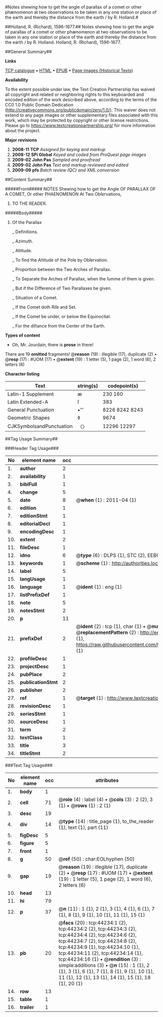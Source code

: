 #Notes shewing how to get the angle of parallax of a comet or other phænomenon at two observations to be taken in any one station or place of the earth and thereby the distance from the earth / by R. Holland.#

##Holland, R. (Richard), 1596-1677.##
Notes shewing how to get the angle of parallax of a comet or other phænomenon at two observations to be taken in any one station or place of the earth and thereby the distance from the earth / by R. Holland.
Holland, R. (Richard), 1596-1677.

##General Summary##

**Links**

[TCP catalogue](http://www.ota.ox.ac.uk/tcp/)  • 
[HTML](http://tei.it.ox.ac.uk/tcp/Texts-HTML/free/A44/A44164.html)  • 
[EPUB](http://tei.it.ox.ac.uk/tcp/Texts-EPUB/free/A44/A44164.epub) • 
[Page images (Historical Texts)](https://historicaltexts.jisc.ac.uk/eebo-09838814e)

**Availability**

To the extent possible under law, the Text Creation Partnership has waived all copyright and related or neighboring rights to this keyboarded and encoded edition of the work described above, according to the terms of the CC0 1.0 Public Domain Dedication (http://creativecommons.org/publicdomain/zero/1.0/). This waiver does not extend to any page images or other supplementary files associated with this work, which may be protected by copyright or other license restrictions. Please go to https://www.textcreationpartnership.org/ for more information about the project.

**Major revisions**

1. __2008-11__ __TCP__ *Assigned for keying and markup*
1. __2008-12__ __SPi Global__ *Keyed and coded from ProQuest page images*
1. __2009-02__ __John Pas__ *Sampled and proofread*
1. __2009-02__ __John Pas__ *Text and markup reviewed and edited*
1. __2009-09__ __pfs__ *Batch review (QC) and XML conversion*

##Content Summary##

#####Front#####
NOTES Shewing how to get the Angle OF PARALLAX OF A COMET, Or other PHAENOMENON At Two Obſervations,
1. TO THE READER.

#####Body#####

1. Of the Parallax

    _ Definitions.

    _ Azimuth.

    _ Altitude.

    _ To find the Altitude of the Pole by Obſervation.

    _ Proportion between the Two Arches of Parallax.

    _ To Separate the Arches of Parallax, when the ſumme of them is given.

    _ But if the Difference of Two Parallaxes be given.

    _ Situation of a Comet.

    _ If the Comet doth Riſe and Set.

    _ If the Comet be under, or below the Equinoctial.

    _ For the diſtance from the Center of the Earth.

**Types of content**

  * Oh, Mr. Jourdain, there is **prose** in there!

There are 19 **omitted** fragments! 
 @__reason__ (19) : illegible (17), duplicate (2)  •  @__resp__ (17) : #UOM (17)  •  @__extent__ (19) : 1 letter (5), 1 page (2), 1 word (6), 2 letters (6)

**Character listing**


|Text|string(s)|codepoint(s)|
|---|---|---|
|Latin-1 Supplement|æ |230 160|
|Latin Extended-A|ſ|383|
|General Punctuation|•′″|8226 8242 8243|
|Geometric Shapes|◊|9674|
|CJKSymbolsandPunctuation|〈〉|12296 12297|

##Tag Usage Summary##

###Header Tag Usage###

|No|element name|occ|attributes|
|---|---|---|---|
|1.|__author__|2||
|2.|__availability__|1||
|3.|__biblFull__|1||
|4.|__change__|5||
|5.|__date__|8| @__when__ (1) : 2011-04 (1)|
|6.|__edition__|1||
|7.|__editionStmt__|1||
|8.|__editorialDecl__|1||
|9.|__encodingDesc__|1||
|10.|__extent__|2||
|11.|__fileDesc__|1||
|12.|__idno__|6| @__type__ (6) : DLPS (1), STC (2), EEBO-CITATION (1), OCLC (1), VID (1)|
|13.|__keywords__|1| @__scheme__ (1) : http://authorities.loc.gov/ (1)|
|14.|__label__|5||
|15.|__langUsage__|1||
|16.|__language__|1| @__ident__ (1) : eng (1)|
|17.|__listPrefixDef__|1||
|18.|__note__|5||
|19.|__notesStmt__|2||
|20.|__p__|11||
|21.|__prefixDef__|2| @__ident__ (2) : tcp (1), char (1)  •  @__matchPattern__ (2) : ([0-9\-]+):([0-9IVX]+) (1), (.+) (1)  •  @__replacementPattern__ (2) : http://eebo.chadwyck.com/downloadtiff?vid=$1&page=$2 (1), https://raw.githubusercontent.com/textcreationpartnership/Texts/master/tcpchars.xml#$1 (1)|
|22.|__profileDesc__|1||
|23.|__projectDesc__|1||
|24.|__pubPlace__|2||
|25.|__publicationStmt__|2||
|26.|__publisher__|2||
|27.|__ref__|1| @__target__ (1) : http://www.textcreationpartnership.org/docs/. (1)|
|28.|__revisionDesc__|1||
|29.|__seriesStmt__|1||
|30.|__sourceDesc__|1||
|31.|__term__|2||
|32.|__textClass__|1||
|33.|__title__|3||
|34.|__titleStmt__|2||


###Text Tag Usage###

|No|element name|occ|attributes|
|---|---|---|---|
|1.|__body__|1||
|2.|__cell__|71| @__role__ (4) : label (4)  •  @__cols__ (3) : 2 (2), 3 (1)  •  @__rows__ (1) : 2 (1)|
|3.|__desc__|19||
|4.|__div__|14| @__type__ (14) : title_page (1), to_the_reader (1), text (1), part (11)|
|5.|__figDesc__|5||
|6.|__figure__|5||
|7.|__front__|1||
|8.|__g__|50| @__ref__ (50) : char:EOLhyphen (50)|
|9.|__gap__|19| @__reason__ (19) : illegible (17), duplicate (2)  •  @__resp__ (17) : #UOM (17)  •  @__extent__ (19) : 1 letter (5), 1 page (2), 1 word (6), 2 letters (6)|
|10.|__head__|13||
|11.|__hi__|79||
|12.|__p__|37| @__n__ (11) : 1 (1), 2 (1), 3 (1), 4 (1), 6 (1), 7 (1), 8 (1), 9 (1), 10 (1), 11 (1), 15 (1)|
|13.|__pb__|20| @__facs__ (20) : tcp:44234:1 (2), tcp:44234:2 (2), tcp:44234:3 (2), tcp:44234:4 (2), tcp:44234:6 (2), tcp:44234:7 (2), tcp:44234:8 (2), tcp:44234:9 (1), tcp:44234:10 (1), tcp:44234:11 (2), tcp:44234:14 (1), tcp:44234:16 (1)  •  @__rendition__ (3) : simple:additions (3)  •  @__n__ (15) : 1 (1), 2 (1), 3 (1), 6 (1), 7 (1), 8 (1), 9 (1), 10 (1), 11 (1), 12 (1), 13 (1), 14 (1), 15 (1), 18 (1), 20 (1)|
|14.|__row__|13||
|15.|__table__|1||
|16.|__trailer__|1||
